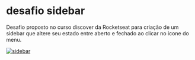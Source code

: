 # desafio sidebar

Desafio proposto no curso discover da Rocketseat para criação de um sidebar que altere seu estado entre aberto e fechado ao clicar no icone do menu. 

[![sidebar](https://user-images.githubusercontent.com/65312009/158271299-e3d889ff-7520-4ad0-a746-09b2280fbd20.png)](https://nicolepeiker.github.io/desafio-sidebar/)

